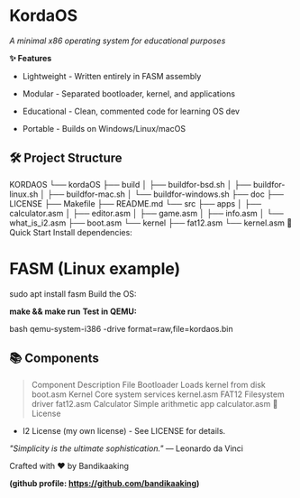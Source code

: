 # KordaOS
_A minimal x86 operating system for educational purposes_

**✨ Features**
- Lightweight - Written entirely in FASM assembly

- Modular - Separated bootloader, kernel, and applications

- Educational - Clean, commented code for learning OS dev

- Portable - Builds on Windows/Linux/macOS

## 🛠️ Project Structure
KORDAOS
└── kordaOS
    ├── build
    │   ├── buildfor-bsd.sh
    │   ├── buildfor-linux.sh
    │   ├── buildfor-mac.sh
    │   └── buildfor-windows.sh
    ├── doc
    ├── LICENSE
    ├── Makefile
    ├── README.md
    └── src
        ├── apps
        │   ├── calculator.asm
        │   ├── editor.asm
        │   ├── game.asm
        │   ├── info.asm
        │   └── what_is_i2.asm
        ├── boot.asm
        └── kernel
            ├── fat12.asm
            └── kernel.asm
🚀 Quick Start
Install dependencies:

# FASM (Linux example)
sudo apt install fasm
Build the OS:

**make && make run**
**Test in QEMU:**

bash
qemu-system-i386 -drive format=raw,file=kordaos.bin
## 📚 Components
>Component	Description	File
>Bootloader	Loads kernel from disk	boot.asm
>Kernel	Core system services	kernel.asm
>FAT12	Filesystem driver	fat12.asm
>Calculator	Simple arithmetic app	calculator.asm
>📜 License
- I2 License (my own license) - See LICENSE for details.

*"Simplicity is the ultimate sophistication."*
— Leonardo da Vinci

Crafted with ♥ by Bandikaaking

**(github profile: https://github.com/bandikaaking)**

